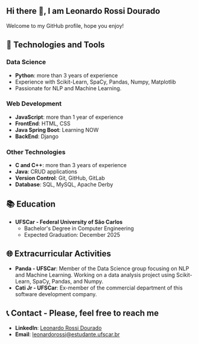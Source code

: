 ## Hi there 👋, I am Leonardo Rossi Dourado

Welcome to my GitHub profile, hope you enjoy!

## 🔧 Technologies and Tools

### Data Science
- **Python**: more than 3 years of experience
- Experience with Scikit-Learn, SpaCy, Pandas, Numpy, Matplotlib
- Passionate for NLP and Machine Learning.

### Web Development
- **JavaScript**: more than 1 year of experience
- **FrontEnd**: HTML, CSS
- **Java Spring Boot**: Learning NOW
- **BackEnd**:  Django

### Other Technologies
- **C and C++**: more than 3 years of experience
- **Java**: CRUD applications
- **Version Control**: Git, GitHub, GitLab
- **Database**: SQL, MySQL, Apache Derby
  
## 📚 Education
- **UFSCar - Federal University of São Carlos**
  - Bachelor's Degree in Computer Engineering
  - Expected Graduation: December 2025

## 🌐 Extracurricular Activities
- **Panda - UFSCar**: Member of the Data Science group focusing on NLP and Machine Learning. Working on a data analysis project using Scikit-Learn, SpaCy, Pandas, and Numpy.
- **Cati Jr - UFSCar**: Ex-member of the commercial department of this software development company.



## 📞 Contact - Please, feel free to reach me

- **LinkedIn**: [Leonardo Rossi Dourado](https://www.linkedin.com/in/leo-rossi-dourado/)
- **Email**: [leonardorossi@estudante.ufscar.br](mailto:leonardorossi@estudante.ufscar.br)
